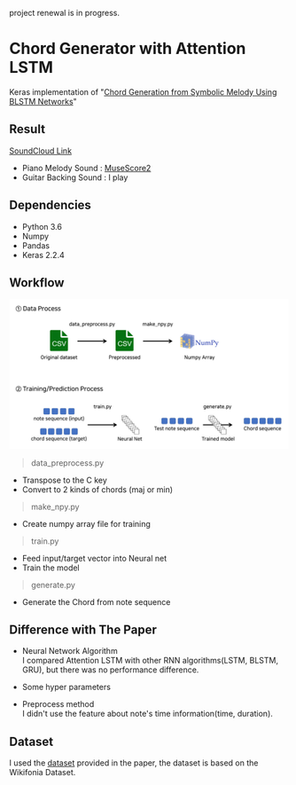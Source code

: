 project renewal is in progress.

# Chord Generator with Attention LSTM
Keras implementation of "[Chord Generation from Symbolic Melody Using BLSTM Networks](https://arxiv.org/abs/1712.01011)"

## Result
[SoundCloud Link](https://soundcloud.com/chankyeong-won/sets/attention-lstm-chord-generation)  
* Piano Melody Sound : [MuseScore2](https://musescore.org)  
* Guitar Backing Sound : I play

## Dependencies
* Python 3.6
* Numpy
* Pandas
* Keras 2.2.4

## Workflow
![WorkFlow](./workflow.png)

> data_preprocess.py
* Transpose to the C key
* Convert to 2 kinds of chords (maj or min)

> make_npy.py
* Create numpy array file for training

> train.py
* Feed input/target vector into Neural net
* Train the model

> generate.py
* Generate the Chord from note sequence

## Difference with The Paper
* Neural Network Algorithm  
I compared Attention LSTM with other RNN algorithms(LSTM, BLSTM, GRU), but there was no performance difference.

* Some hyper parameters

* Preprocess method  
I didn't use the feature about note's time information(time, duration).

## Dataset
I used the [dataset](http://marg.snu.ac.kr/chord_generation/) provided in the paper, the dataset is based on the Wikifonia Dataset.
